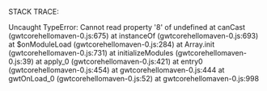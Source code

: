 

STACK TRACE:

Uncaught TypeError: Cannot read property '8' of undefined
    at canCast (gwtcorehellomaven-0.js:675)
    at instanceOf (gwtcorehellomaven-0.js:693)
    at $onModuleLoad (gwtcorehellomaven-0.js:284)
    at Array.init (gwtcorehellomaven-0.js:731)
    at initializeModules (gwtcorehellomaven-0.js:39)
    at apply_0 (gwtcorehellomaven-0.js:421)
    at entry0 (gwtcorehellomaven-0.js:454)
    at gwtcorehellomaven-0.js:444
    at gwtOnLoad_0 (gwtcorehellomaven-0.js:52)
    at gwtcorehellomaven-0.js:998
